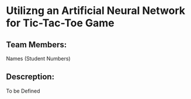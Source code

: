 # Utilizng an Artificial Neural Network for Tic-Tac-Toe Game

## Team Members:
Names (Student Numbers)

## Descreption:
To be Defined
